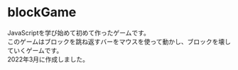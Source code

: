 # blockGame
JavaScriptを学び始めて初めて作ったゲームです。<br>
このゲームはブロックを跳ね返すバーをマウスを使って動かし、ブロックを壊していくゲームです。<br>
2022年3月に作成しました。
